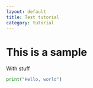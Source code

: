 ```yaml
---
layout: default
title: Test tutorial
category: tutorial
---
```


# This is a sample 

With stuff

``` python 
print("Hello, world")
```
